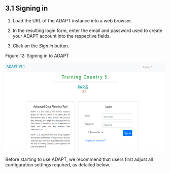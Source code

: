 ## 3.1 Signing in <!-- {docsify-ignore} -->

1.  Load the URL of the ADAPT instance into a web browser.

2.  In the resulting login form, enter the email and password used to
    create your ADAPT account into the respective fields.

3.  Click on the *Sign in* button.

<span id="_Toc7208815" class="anchor"></span>Figure 12: Signing in to
ADAPT

<img src="ADAPTmedia\media\image12.png" style="width:6.26806in;height:2.89444in" />

Before starting to use ADAPT, we recommend that users first adjust all
configuration settings required, as detailed below.
